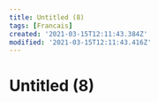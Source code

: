 ```yaml
---
title: Untitled (8)
tags: [Francais]
created: '2021-03-15T12:11:43.384Z'
modified: '2021-03-15T12:11:43.416Z'
---
```


# Untitled (8)
